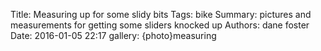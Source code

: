 Title: Measuring up for some slidy bits
Tags: bike
Summary: pictures and measurements for getting some sliders knocked up
Authors: dane foster
Date: 2016-01-05 22:17
gallery: {photo}measuring

